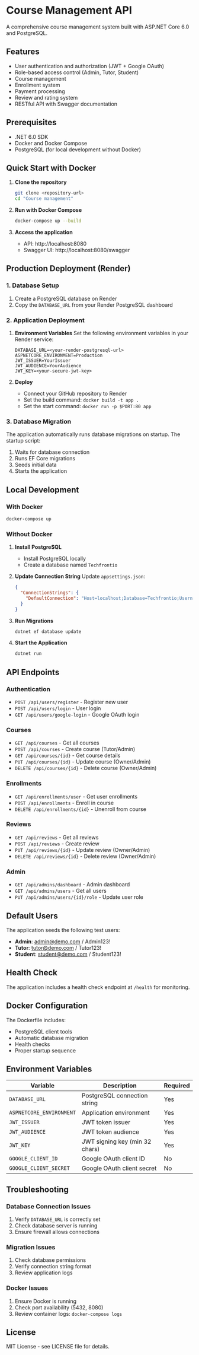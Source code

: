 # Course Management API

A comprehensive course management system built with ASP.NET Core 6.0 and PostgreSQL.

## Features

- User authentication and authorization (JWT + Google OAuth)
- Role-based access control (Admin, Tutor, Student)
- Course management
- Enrollment system
- Payment processing
- Review and rating system
- RESTful API with Swagger documentation

## Prerequisites

- .NET 6.0 SDK
- Docker and Docker Compose
- PostgreSQL (for local development without Docker)

## Quick Start with Docker

1. **Clone the repository**
   ```bash
   git clone <repository-url>
   cd "Course management"
   ```

2. **Run with Docker Compose**
   ```bash
   docker-compose up --build
   ```

3. **Access the application**
   - API: http://localhost:8080
   - Swagger UI: http://localhost:8080/swagger

## Production Deployment (Render)

### 1. Database Setup

1. Create a PostgreSQL database on Render
2. Copy the `DATABASE_URL` from your Render PostgreSQL dashboard

### 2. Application Deployment

1. **Environment Variables**
   Set the following environment variables in your Render service:
   ```
   DATABASE_URL=<your-render-postgresql-url>
   ASPNETCORE_ENVIRONMENT=Production
   JWT_ISSUER=YourIssuer
   JWT_AUDIENCE=YourAudience
   JWT_KEY=<your-secure-jwt-key>
   ```

2. **Deploy**
   - Connect your GitHub repository to Render
   - Set the build command: `docker build -t app .`
   - Set the start command: `docker run -p $PORT:80 app`

### 3. Database Migration

The application automatically runs database migrations on startup. The startup script:
1. Waits for database connection
2. Runs EF Core migrations
3. Seeds initial data
4. Starts the application

## Local Development

### With Docker
```bash
docker-compose up
```

### Without Docker

1. **Install PostgreSQL**
   - Install PostgreSQL locally
   - Create a database named `Techfrontio`

2. **Update Connection String**
   Update `appsettings.json`:
   ```json
   {
     "ConnectionStrings": {
       "DefaultConnection": "Host=localhost;Database=Techfrontio;Username=postgres;Password=your_password;Port=5432"
     }
   }
   ```

3. **Run Migrations**
   ```bash
   dotnet ef database update
   ```

4. **Start the Application**
   ```bash
   dotnet run
   ```

## API Endpoints

### Authentication
- `POST /api/users/register` - Register new user
- `POST /api/users/login` - User login
- `GET /api/users/google-login` - Google OAuth login

### Courses
- `GET /api/courses` - Get all courses
- `POST /api/courses` - Create course (Tutor/Admin)
- `GET /api/courses/{id}` - Get course details
- `PUT /api/courses/{id}` - Update course (Owner/Admin)
- `DELETE /api/courses/{id}` - Delete course (Owner/Admin)

### Enrollments
- `GET /api/enrollments/user` - Get user enrollments
- `POST /api/enrollments` - Enroll in course
- `DELETE /api/enrollments/{id}` - Unenroll from course

### Reviews
- `GET /api/reviews` - Get all reviews
- `POST /api/reviews` - Create review
- `PUT /api/reviews/{id}` - Update review (Owner/Admin)
- `DELETE /api/reviews/{id}` - Delete review (Owner/Admin)

### Admin
- `GET /api/admins/dashboard` - Admin dashboard
- `GET /api/admins/users` - Get all users
- `PUT /api/admins/users/{id}/role` - Update user role

## Default Users

The application seeds the following test users:

- **Admin**: admin@demo.com / Admin123!
- **Tutor**: tutor@demo.com / Tutor123!
- **Student**: student@demo.com / Student123!

## Health Check

The application includes a health check endpoint at `/health` for monitoring.

## Docker Configuration

The Dockerfile includes:
- PostgreSQL client tools
- Automatic database migration
- Health checks
- Proper startup sequence

## Environment Variables

| Variable | Description | Required |
|----------|-------------|----------|
| `DATABASE_URL` | PostgreSQL connection string | Yes |
| `ASPNETCORE_ENVIRONMENT` | Application environment | Yes |
| `JWT_ISSUER` | JWT token issuer | Yes |
| `JWT_AUDIENCE` | JWT token audience | Yes |
| `JWT_KEY` | JWT signing key (min 32 chars) | Yes |
| `GOOGLE_CLIENT_ID` | Google OAuth client ID | No |
| `GOOGLE_CLIENT_SECRET` | Google OAuth client secret | No |

## Troubleshooting

### Database Connection Issues
1. Verify `DATABASE_URL` is correctly set
2. Check database server is running
3. Ensure firewall allows connections

### Migration Issues
1. Check database permissions
2. Verify connection string format
3. Review application logs

### Docker Issues
1. Ensure Docker is running
2. Check port availability (5432, 8080)
3. Review container logs: `docker-compose logs`

## License

MIT License - see LICENSE file for details.